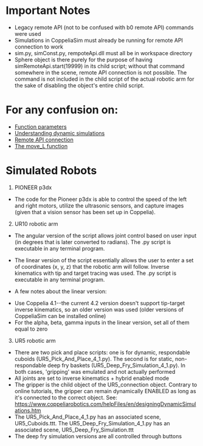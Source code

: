 # Important Notes

* Legacy remote API (not to be confused with b0 remote API) commands were used
* Simulations in CoppeliaSim must already be running for remote API connection to work
* sim.py, simConst.py, rempoteApi.dll must all be in workspace directory
* Sphere object is there purely for the purpose of having simRemoteApi.start(19999) in its child script; without that command somewhere in the scene, remote API connection is not possible. The command is not included in the child script of the actual robotic arm for the sake of disabling the object's entire child script.

# For any confusion on:

* [Function parameters](https://www.coppeliarobotics.com/helpFiles/en/remoteApiFunctionsPython.htm)
* [Understanding dynamic simulations](https://www.coppeliarobotics.com/helpFiles/en/designingDynamicSimulations.htm)
* [Remote API connection](https://youtu.be/SQont-mTnfM?t=982)
* [The move_L function](https://youtu.be/CVoV08T0Aqo?t=948)

# Simulated Robots

1. PIONEER p3dx 
  * The code for the Pioneer p3dx is able to control the speed of the left and right motors, utilize the ultrasonic sensors, and capture images (given that a vision
sensor has been set up in Coppelia).

2. UR10 robotic arm 
 * The angular version of the script allows joint control based on user input (in degrees that is later converted to radians). The .py script is executable in any terminal program.

* The linear version of the script essentially allows the user to enter a set of coordinates (x, y, z) that the robotic arm will follow. Inverse kinematics with tip and target tracing was used. The .py script is executable in any terminal program.

* A few notes about the linear version:
- Use Coppelia 4.1--the current 4.2 version doesn't support tip-target inverse kinematics, so an older version was used (older versions of CoppeliaSim can be installed online)
- For the alpha, beta, gamma inputs in the linear version, set all of them equal to zero

3. UR5 robotic arm
* There are two pick and place scripts: one is for dynamic, respondable cuboids (UR5_Pick_And_Place_4_1.py). The second is for static, non-respondable deep fry baskets (UR5_Deep_Fry_Simulation_4_1.py). In both cases, 'gripping' was emulated and not actually performed
* All joints are set to inverse kinematics + hybrid enabled mode
* The gripper is the child object of the UR5_connection object. Contrary to online tutorials, the gripper can remain dynamically ENABLED as long as it's connected to the correct object. See: https://www.coppeliarobotics.com/helpFiles/en/designingDynamicSimulations.htm
* The UR5_Pick_And_Place_4_1.py has an associated scene, UR5_Cuboids.ttt. The UR5_Deep_Fry_Simulation_4_1.py has an associated scene, UR5_Deep_Fry_Simulation.ttt
* The deep fry simulation versions are all controlled through buttons
